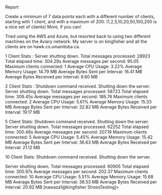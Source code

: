 Report

Create a minimum of 7 data points each with a different number of clients, starting with 1 client, and with a maximum of 200. (1,2,5,10,20,50,100,200 is a nice set of clients) More, if you can!

Tried using the AWS and Azure, but resorted back to using two different machines on the Aviary network. My server is on kingfisher and all the clients are on hawk.cs.umanitoba.ca.

1 Client Stats :
Server shutting down.
Total messages processed: 28923
Total elapsed time: 304.29s
Average messages per second: 95.05
Maximum clients connected: 1
Average CPU Usage: 3.22%
Average Memory Usage: 14.79 MB
Average Bytes Sent per Interval: 16.41 MB
Average Bytes Received per Interval: 9.60 MB

2 Client Stats :
Shutdown command received. Shutting down the server.
Server shutting down.
Total messages processed: 58723
Total elapsed time: 309.45s
Average messages per second: 189.76
Maximum clients connected: 2
Average CPU Usage: 5.61%
Average Memory Usage: 15.33 MB
Average Bytes Sent per Interval: 32.82 MB
Average Bytes Received per Interval: 19.17 MB

5 Client Stats:
Shutdown command received. Shutting down the server.
Server shutting down.
Total messages processed: 62252
Total elapsed time: 300.46s
Average messages per second: 207.19
Maximum clients connected: 5
Average CPU Usage: 5.45%
Average Memory Usage: 15.42 MB
Average Bytes Sent per Interval: 36.63 MB
Average Bytes Received per Interval: 21.12 MB

10 Client Stats:
Shutdown command received. Shutting down the server.

Server shutting down.
Total messages processed: 60905
Total elapsed time: 300.97s
Average messages per second: 202.37
Maximum clients connected: 10
Average CPU Usage: 5.51%
Average Memory Usage: 15.68 MB
Average Bytes Sent per Interval: 38.53 MB
Average Bytes Received per Interval: 20.92 MB
[nawaza1@kingfisher StressTesting]>
